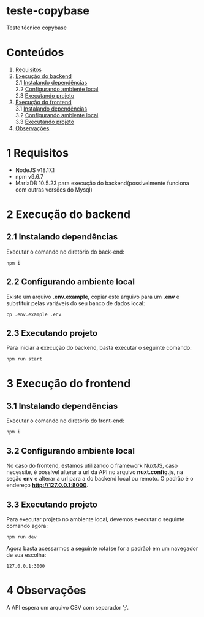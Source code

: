 # teste-copybase

Teste técnico copybase

# Conteúdos

1. [Requisitos](#Requisitos)<br>
2. [Execução do backend](#Execução-do-backend)<br>
   2.1 [Instalando dependências](##Instalando-dependências)<br>
   2.2 [Configurando ambiente local](##Configurando-ambiente-local)<br>
   2.3 [Executando projeto](##Executando-projeto)<br>
3. [Execução do frontend](#Execução-do-frontend)<br>
   3.1 [Instalando dependências](##Instalando-dependências)<br>
   3.2 [Configurando ambiente local](##Configurando-ambiente-local)<br>
   3.3 [Executando projeto](##Executando-projeto)<br>
4. [Observações](#Observações)<br>

# 1 Requisitos

- NodeJS v18.17.1
- npm v9.6.7
- MariaDB 10.5.23 para execução do backend(possivelmente funciona com outras versões do Mysql)

# 2 Execução do backend

## 2.1 Instalando dependências

Executar o comando no diretório do back-end:

```console
npm i
```

## 2.2 Configurando ambiente local

Existe um arquivo **.env.example**, copiar este arquivo para um **.env** e substituir pelas variáveis do seu banco de dados local:

```console
cp .env.example .env
```

## 2.3 Executando projeto

Para iniciar a execução do backend, basta executar o seguinte comando:

```console
npm run start
```

# 3 Execução do frontend

## 3.1 Instalando dependências

Executar o comando no diretório do front-end:

```console
npm i
```

## 3.2 Configurando ambiente local

No caso do frontend, estamos utilizando o framework NuxtJS, caso necessite, é possível alterar a url da API no arquivo **nuxt.config.js**, na seção **env** e alterar a url para a do backend local ou remoto. O padrão é o endereço **http://127.0.0.1:8000**.

## 3.3 Executando projeto

Para executar projeto no ambiente local, devemos executar o seguinte comando agora:

```console
npm run dev
```

Agora basta acessarmos a seguinte rota(se for a padrão) em um navegador de sua escolha:

`127.0.0.1:3000`

# 4 Observações

A API espera um arquivo CSV com separador ';'.
